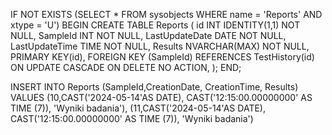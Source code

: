 IF NOT EXISTS (SELECT * FROM sysobjects WHERE name = 'Reports' AND xtype = 'U')
BEGIN
    CREATE TABLE Reports (
        id INT IDENTITY(1,1) NOT NULL,
        SampleId INT NOT NULL,
        LastUpdateDate DATE NOT NULL,
        LastUpdateTime TIME NOT NULL,
        Results NVARCHAR(MAX) NOT NULL,
        PRIMARY KEY(id),
        FOREIGN KEY (SampleId) REFERENCES TestHistory(id)
        ON UPDATE CASCADE ON DELETE NO ACTION,
    );
END;

INSERT INTO Reports (SampleId,CreationDate, CreationTime, Results)
VALUES 
(10,CAST('2024-05-14'AS DATE), CAST('12:15:00.00000000' AS TIME (7)), 'Wyniki badania'),
(11,CAST('2024-05-14'AS DATE), CAST('12:15:00.00000000' AS TIME (7)), 'Wyniki badania')